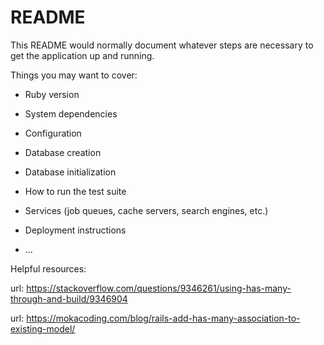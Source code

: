 # README

This README would normally document whatever steps are necessary to get the
application up and running.

Things you may want to cover:

* Ruby version

* System dependencies

* Configuration

* Database creation

* Database initialization

* How to run the test suite

* Services (job queues, cache servers, search engines, etc.)

* Deployment instructions

* ...

Helpful resources:

url: https://stackoverflow.com/questions/9346261/using-has-many-through-and-build/9346904

url: https://mokacoding.com/blog/rails-add-has-many-association-to-existing-model/